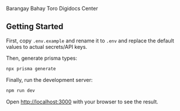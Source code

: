 Barangay Bahay Toro Digidocs Center

## Getting Started

First, copy `.env.example` and rename it to `.env` and replace the default values to actual secrets/API keys.

Then, generate prisma types:

```bash
npx prisma generate
```

Finally, run the development server:

```bash
npm run dev
```

Open [http://localhost:3000](http://localhost:3000) with your browser to see the result.